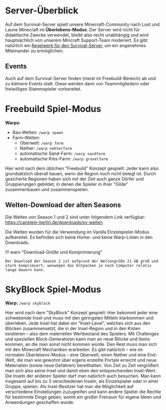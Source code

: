 # Server-Überblick

Auf dem Survival-Server spielt unsere Minecraft-Community nach Lust und Laune Minecraft im **Überlebens-Modus**. Der Server wird nicht für didaktische Zwecke verwendet, bleibt also recht unabhängig und wird hauptsächlich von unserem Mincraft Support-Team moderiert. Es gibt natürlich ein [Regelwerk für den Survival-Server](https://canstein-berlin.de/regeln-im-survival-server), um ein angenehmes Miteinander zu ermöglichen.

## Events

Auch auf dem Survival-Server finden (meist im Freebuild-Bereich) ab und zu kleinere Events statt. Diese werden dann von Teammitgliedern oder freiwilligen Stammspieler vorbereitet.

# Freebuild Spiel-Modus

**Warps:**
- Bau-Welten: `/warp spawn`
- Farm-Welten:
   - Oberwelt: `/warp farm`
   - Nether: `/warp nehterfarm`
   - automatische Sand-Farm: `/warp sandfarm`
   - automatische Kies-Farm: `/warp gravelfarm`

Hier wird nach dem üblichen "Freebuild" Konzept gespielt: Jeder kann also grundsätzlich überall bauen, wenn die Region noch nicht belegt ist. Durch gesicherte Regionen haben sich mit der Zeit auch ganze Dörfer und Gruppierungen gebildet, in denen die Spieler in ihrer "Gilde" zusammenbauen und zusammenspielen.

## Welten-Download der alten Seasons

Die Welten von Season 1 und 2 sind unter folgendem Link verfügbar:
https://canstein-berlin.de/downloads/sv-welten

Die Welten wurden für die Verwendung im Vanilla Einzelspieler-Modus aufbereitet. Es befinden sich keine Home- und keine Warp-Listen in den Downloads.

!!! warn "Download-Größe und Komprimierung"

    Der Download der Season 2 ist aufgrund der Weltengröße 21 GB groß und stark komprimiert, weswegen das Entpacken je nach Computer relativ lange dauern kann.

# SkyBlock Spiel-Modus

**Warp:** `/warp skyblock`

Hier wird nach dem "SkyBlock" Konzept gespielt: Hier bekommt jeder eine schwebende Insel und muss mit den geringsten Mitteln klarkommen und überleben. Jede Insel hat dabei ein “Insel-Level”, welches sich aus den Blöcken zusammensetzt, die in der Insel-Region und in den Kisten existieren – also dem materiellen Wertbestand des Spielers. Mit Challenges und speziellen Block-Generatoren kann man an neue Blöcke und Items kommen, an die man sonst nicht kommen würde. Den Rest muss man sich mit den Minecraft Mechaniken erarbeiten. Es gibt natürlich – wie im normalen Überlebens-Modus – eine Oberwelt, einen Nether und eine End-Welt, die man wie gewohnt über eigens erstellte Portale erreicht und neue Materialien (sowie neue Gefahren) bereithalten. Von Zeit zu Zeit vergrößert man sich also seine Insel und damit eben den entsprechenden Insel-Wert. Die Inseln der anderen Spieler darf man natürlich auch besuchen. Man kann insgesamt auf bis zu 3 verschiedenen Inseln, als Einzelspieler oder in einer Gruppe, spielen. Als Insel-Besitzer hat man die Möglichkeit auf verschiedene Einstellungen zuzugreifen und kann andere Spieler die Rechte für bestimmte Dinge geben, womit ein großer Freiraum für eigene Ideen und Anwendungen geschaffen wurde.